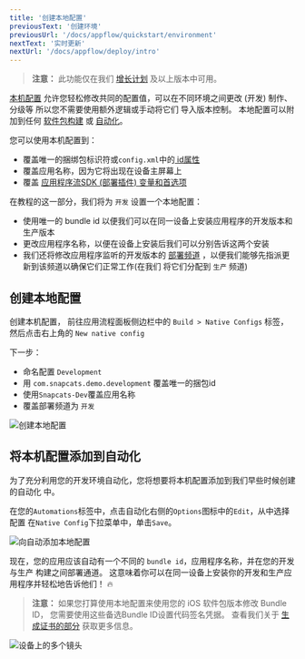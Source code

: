 ```yaml
---
title: '创建本地配置'
previousText: '创建环境'
previousUrl: '/docs/appflow/quickstart/environment'
nextText: '实时更新'
nextUrl: '/docs/appflow/deploy/intro'
---
```


<blockquote>
  <p><b>注意：</b> 此功能仅在我们 <a href="/pricing">增长计划</a> 及以上版本中可用。</p>
</blockquote>

[本机配置](/docs/appflow/package/native-configs) 允许您轻松修改共同的配置值，可以在不同环境之间更改 (开发) 制作、分级等 所以您不需要使用额外逻辑或手动将它们 导入版本控制。 本地配置可以附加到任何 [软件包构建](/doc/appflow/package) 或 [自动化](/doc/appflow/automation)。

您可以使用本机配置到：

* 覆盖唯一的捆绑包标识符或` config.xml `中的[ id属性](https://cordova.apache.org/docs/en/latest/config_ref/#widget)
* 覆盖应用名称，因为它将出现在设备主屏幕上
* 覆盖 [应用程序流SDK (部署插件) 变量和首选项](/docs/appflow/deploy/api#plugin-variables)

在教程的这一部分，我们将为 `开发` 设置一个本地配置：

* 使用唯一的 bundle id 以便我们可以在同一设备上安装应用程序的开发版本和生产版本
* 更改应用程序名称，以便在设备上安装后我们可以分别告诉这两个安装
* 我们还将修改应用程序监听的开发版本的 [部署频道](/docs/appflow/deploy/channels) ，以便我们能够先指派更新到该频道以确保它们正常工作(在我们 将它们分配到 `生产` 频道)

## 创建本地配置

创建本机配置， 前往应用流程面板侧边栏中的 `Build > Native Configs` 标签，然后点击右上角的 `New native config`

下一步：

* 命名配置 `Development`
* 用 `com.snapcats.demo.development` 覆盖唯一的捆包id
* 使用` Snapcats-Dev `覆盖应用名称
* 覆盖部署频道为 `开发`

![创建本地配置](/docs/assets/img/appflow/gif-new-native-configs.gif)

## 将本机配置添加到自动化

为了充分利用您的开发环境自动化，您将想要将本机配置添加到我们早些时候创建的自动化 中。

在您的` Automations `标签中，点击自动化右侧的` Options `图标中的` Edit `，从中选择配置 在` Native Config `下拉菜单中，单击` Save `。

![向自动添加本地配置](/docs/assets/img/appflow/gif-add-native-config.gif)

现在，您的应用应该自动有一个不同的 `bundle id`，应用程序名称，并在您的开发与生产 构建之间部署通道。 这意味着你可以在同一设备上安装你的开发和生产应用程序并轻松地告诉他们！ 🔥

<blockquote>
  <b>注意：</b> 如果您打算使用本地配置来使用您的 iOS 软件包版本修改 Bundle ID， 您需要使用这些备选Bundle ID设置代码签名凭据。 查看我们关于 <a href="/docs/appflow/package/credentials">生成证书的部分</a> 获取更多信息。
</blockquote>

![设备上的多个镜头](/docs/assets/img/appflow/ss-multiple-envs-device.png)